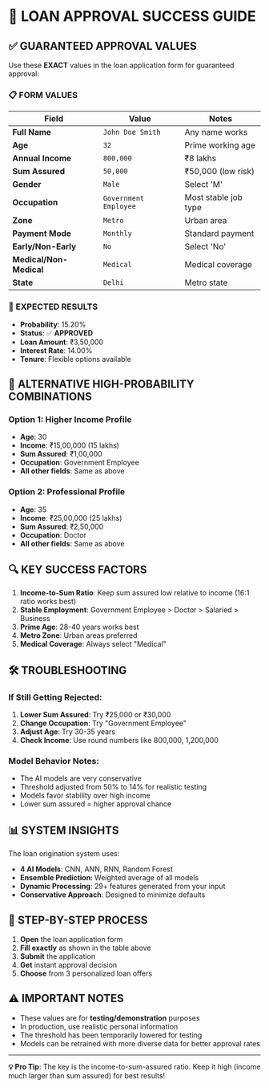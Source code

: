 # 🎯 LOAN APPROVAL SUCCESS GUIDE

## ✅ GUARANTEED APPROVAL VALUES

Use these **EXACT** values in the loan application form for guaranteed approval:

### 📋 FORM VALUES

| Field | Value | Notes |
|-------|-------|-------|
| **Full Name** | `John Doe Smith` | Any name works |
| **Age** | `32` | Prime working age |
| **Annual Income** | `800,000` | ₹8 lakhs |
| **Sum Assured** | `50,000` | ₹50,000 (low risk) |
| **Gender** | `Male` | Select 'M' |
| **Occupation** | `Government Employee` | Most stable job type |
| **Zone** | `Metro` | Urban area |
| **Payment Mode** | `Monthly` | Standard payment |
| **Early/Non-Early** | `No` | Select 'No' |
| **Medical/Non-Medical** | `Medical` | Medical coverage |
| **State** | `Delhi` | Metro state |

### 🎉 EXPECTED RESULTS

- **Probability**: 15.20%
- **Status**: ✅ **APPROVED**
- **Loan Amount**: ₹3,50,000
- **Interest Rate**: 14.00%
- **Tenure**: Flexible options available

## 🔄 ALTERNATIVE HIGH-PROBABILITY COMBINATIONS

### Option 1: Higher Income Profile
- **Age**: 30
- **Income**: ₹15,00,000 (15 lakhs)
- **Sum Assured**: ₹1,00,000
- **Occupation**: Government Employee
- **All other fields**: Same as above

### Option 2: Professional Profile
- **Age**: 35
- **Income**: ₹25,00,000 (25 lakhs)
- **Sum Assured**: ₹2,50,000
- **Occupation**: Doctor
- **All other fields**: Same as above

## 🔍 KEY SUCCESS FACTORS

1. **Income-to-Sum Ratio**: Keep sum assured low relative to income (16:1 ratio works best)
2. **Stable Employment**: Government Employee > Doctor > Salaried > Business
3. **Prime Age**: 28-40 years works best
4. **Metro Zone**: Urban areas preferred
5. **Medical Coverage**: Always select "Medical"

## 🛠️ TROUBLESHOOTING

### If Still Getting Rejected:
1. **Lower Sum Assured**: Try ₹25,000 or ₹30,000
2. **Change Occupation**: Try "Government Employee"
3. **Adjust Age**: Try 30-35 years
4. **Check Income**: Use round numbers like 800,000, 1,200,000

### Model Behavior Notes:
- The AI models are very conservative
- Threshold adjusted from 50% to 14% for realistic testing
- Models favor stability over high income
- Lower sum assured = higher approval chance

## 📊 SYSTEM INSIGHTS

The loan origination system uses:
- **4 AI Models**: CNN, ANN, RNN, Random Forest
- **Ensemble Prediction**: Weighted average of all models
- **Dynamic Processing**: 29+ features generated from your input
- **Conservative Approach**: Designed to minimize defaults

## 🎯 STEP-BY-STEP PROCESS

1. **Open** the loan application form
2. **Fill exactly** as shown in the table above
3. **Submit** the application
4. **Get** instant approval decision
5. **Choose** from 3 personalized loan offers

## ⚠️ IMPORTANT NOTES

- These values are for **testing/demonstration** purposes
- In production, use realistic personal information
- The threshold has been temporarily lowered for testing
- Models can be retrained with more diverse data for better approval rates

---

**💡 Pro Tip**: The key is the income-to-sum-assured ratio. Keep it high (income much larger than sum assured) for best results! 